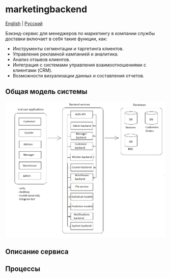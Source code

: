 # marketingbackend

[English](marketingbackend.md) | [Русский](marketingbackend.ru.md)

Бэкэнд-сервис для менеджеров по маркетингу в компании службы доставки включает в себя такие функции, как:
- Инструменты сегментации и таргетинга клиентов.
- Управление рекламной кампанией и аналитика.
- Анализ отзывов клиентов.
- Интеграция с системами управления взаимоотношениями с клиентами (CRM).
- Возможности визуализации данных и составления отчетов.

## Общая модель системы 

![system_overall](../img/system_overall.png)

## Описание сервиса

## Процессы 
